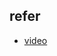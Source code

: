 

## refer

- [video](https://www.bilibili.com/video/BV15hw9euExZ/?spm_id_from=333.337.search-card.all.click&vd_source=d031d052cab79c94967e0b0922e4a956)